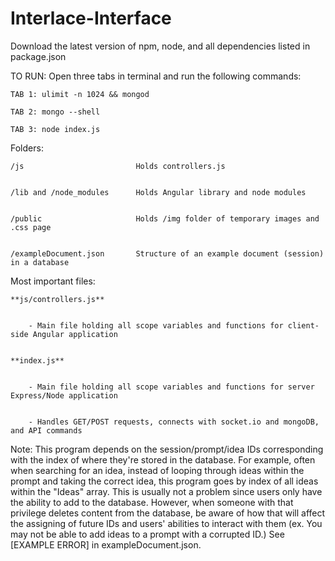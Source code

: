 # Interlace-Interface
Download the latest version of npm, node, and all dependencies listed in package.json 


TO RUN: Open three tabs in terminal and run the following commands:


	TAB 1: ulimit -n 1024 && mongod

	TAB 2: mongo --shell

	TAB 3: node index.js


Folders:


	/js							Holds controllers.js


	/lib and /node_modules		Holds Angular library and node modules


	/public						Holds /img folder of temporary images and .css page


	/exampleDocument.json 		Structure of an example document (session) in a database



Most important files:


	**js/controllers.js**


		- Main file holding all scope variables and functions for client-side Angular application


	**index.js**


		- Main file holding all scope variables and functions for server Express/Node application


		- Handles GET/POST requests, connects with socket.io and mongoDB, and API commands





Note: This program depends on the session/prompt/idea IDs corresponding with the index of where they're stored in the database.  For example, often when searching for an idea, instead of looping through ideas within the prompt and taking the correct idea, this program goes by index of all ideas within the "Ideas" array.  This is usually not a problem since users only have the ability to add to the database.  However, when someone with that privilege deletes content from the database, be aware of how that will affect the assigning of future IDs and users' abilities to interact with them (ex. You may not be able to add ideas to a prompt with a corrupted ID.)  See [EXAMPLE ERROR] in exampleDocument.json.





